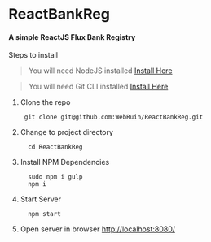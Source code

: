 # ReactBankReg
#### A simple ReactJS Flux Bank Registry 

Steps to install
> You will need NodeJS installed [Install Here](https://nodejs.org/en/download/)

> You will need Git CLI installed [Install Here](https://help.github.com/articles/set-up-git/)

1. Clone the repo
   ```
    git clone git@github.com:WebRuin/ReactBankReg.git
2. Change to project directory
    ```
      cd ReactBankReg
3. Install NPM Dependencies
    ```
      sudo npm i gulp 
      npm i
4. Start Server
    ```
      npm start
5. Open server in browser [http://localhost:8080/](http://localhost:8080/)